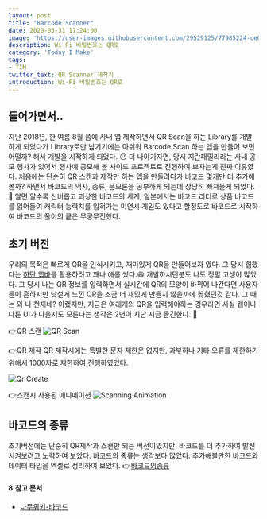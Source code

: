 ```yaml
---
layout: post
title: "Barcode Scanner"
date: 2020-03-31 17:24:00
image: 'https://user-images.githubusercontent.com/29529125/77985224-ce0fb280-734e-11ea-9807-9eaa2bd8bb2e.png'
description: Wi-Fi 비밀번호는 QR로
category: 'Today I Make'
tags:
- TIM
twitter_text: QR Scanner 제작기
introduction: Wi-Fi 비밀번호는 QR로
---
```


## 들어가면서..
지난 2018년, 한 여름 8월 쯤에 사내 앱 제작하면서 QR Scan을 하는 Library를 개발하게 되었다가 Library로만 남기기에는 아쉬워 Barcode Scan 하는 앱을 만들어 보면 어떨까? 해서 개발을 시작하게 되었다. 😶 더 나아가자면, 당시 지란패밀리라는 사내 공모 행사가 있어서 행사에 공모해 볼 사이드 프로젝트로 진행하여 보자는게 진짜 이유였다.
처음에는 단순히 QR 스캔과 제작만 하는 앱을 만들려다가 바코드 몇개만 더 추가해볼까? 하면서 바코드의 역사, 종류, 음모론을 공부하게 되는데 상당히 빠져들게 되었다. 🤖
알면 알수록 신비롭고 괴상한 바코드의 세계, 일본에서는 바코드 리더로 상품 바코드를 읽어들여 캐릭터 능력치를 입혀가는 미연시 게임도 있다고 할정도로 바코드로 시작하여 바코드의 풀이의 끝은 무궁무진했다. 

## 초기 버전 
우리의 목적은 빠르게 QR을 인식시키고, 재미있게 QR을 만들어보자 였다.
그 당시 힙했다는 [하단 앱바](https://material.io/components/app-bars-bottom/#anatomy)를 활용하려고 꽤나 애를 썼다.😄 개발하시던분도 나도 정말 고생이 많았다.
그 당시 나는 QR 정보를 입력하면서 실시간에 QR의 모양이 바뀌어 나간다면 사용자들이 흔하지만 낫설게 느낀 QR을 조금 더 재밌게 만들지 않을까에 꽂혔던것 같다.
그 때는 와 나 천재네? 이랬지만, 지금은 여래개의 QR을 입력해야하는 경우라면 사실 웹이나 다른 UI가 나을지도 모른다는 생각은 2년이 지난 지금 들긴한다. 🤡

👉QR 스캔
![QR Scan](https://user-images.githubusercontent.com/29529125/77983272-86d2f300-7349-11ea-8fa3-9ac7868f25ab.gif)

👉QR 제작
QR 제작시에는 특별한 문자 제한은 없지만, 과부하나 기타 오류를 제한하기 위해서 1000자로 제한하여 진행하였었다.

![Qr Create](https://user-images.githubusercontent.com/29529125/77982474-63a74400-7347-11ea-957b-bcd08cb808a2.gif)

👉스캔시 사용된 애니메이션 
![Scanning Animation]()

## 바코드의 종류 
초기버전에는 단순히 QR제작과 스캔만 되는 버전이였지만, 바코드를 더 추가하여 발전시켜보려고 노력하여 보았다. 바코드의 종류는 생각보다 많았다. 
추가해볼만한 바코드와 데이터 타입을 엑셀로 정리하여 보았다. 
👉[바코드의종류](https://docs.google.com/spreadsheets/d/12QsEy9Q259WckKjOmFr9uuO6wFndcBunB7rJhQDl1ak/edit?usp=sharing)




#### 8.참고 문서 
- [나무위키-바코드](https://namu.wiki/w/%EB%B0%94%EC%BD%94%EB%93%9C)
